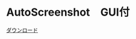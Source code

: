 # AutoScreenshot　GUI付
[ダウンロード](https://github.com/link2004/AutoScreenshot/archive/refs/heads/main.zip)

